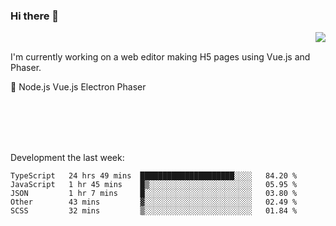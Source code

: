 ### Hi there 👋

<img align="right" src="https://github-readme-stats.vercel.app/api?username=jasonpanggo"/>

<br>
<p align="left">
I'm currently working on a web editor making H5 pages using Vue.js and Phaser.
</p>
<p align="left">
📖 Node.js Vue.js Electron Phaser
</p>
<br>
<br>
<br>
<br>

Development the last week:
<!--START_SECTION:waka-->
```text
TypeScript   24 hrs 49 mins  █████████████████████░░░░   84.20 % 
JavaScript   1 hr 45 mins    █▒░░░░░░░░░░░░░░░░░░░░░░░   05.95 % 
JSON         1 hr 7 mins     █░░░░░░░░░░░░░░░░░░░░░░░░   03.80 % 
Other        43 mins         ▓░░░░░░░░░░░░░░░░░░░░░░░░   02.49 % 
SCSS         32 mins         ▒░░░░░░░░░░░░░░░░░░░░░░░░   01.84 % 
```
<!--END_SECTION:waka-->

<!--
**JASONPANGGO/jasonpanggo** is a ✨ _special_ ✨ repository because its `README.md` (this file) appears on your GitHub profile.

Here are some ideas to get you started:

- 🔭 I’m currently working on ...
- 🌱 I’m currently learning ...
- 👯 I’m looking to collaborate on ...
- 🤔 I’m looking for help with ...
- 💬 Ask me about ...
- 📫 How to reach me: ...
- 😄 Pronouns: ...
- ⚡ Fun fact: ...
-->
